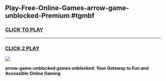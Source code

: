 
## Play-Free-Online-Games-arrow-game-unblocked-Premium #tgmbf
<h3>
<a href="https://premium.freeplayer.one?title=arrow-game-unblocked&ref=8M">CLICK TO PLAY</a></h3>
<hr>

<h3>
<a href="https://premium.freeplayer.one?title=arrow-game-unblocked&ref=8M">CLICK 2 PLAY</a>
  
</h3>

<a href="https://premium.freeplayer.one?title=arrow-game-unblocked&ref=8M"><img src="https://clearcache.store/games.png"></a>


**arrow-game-unblocked games unblocked: Your Gateway to Fun and Accessible Online Gaming**
